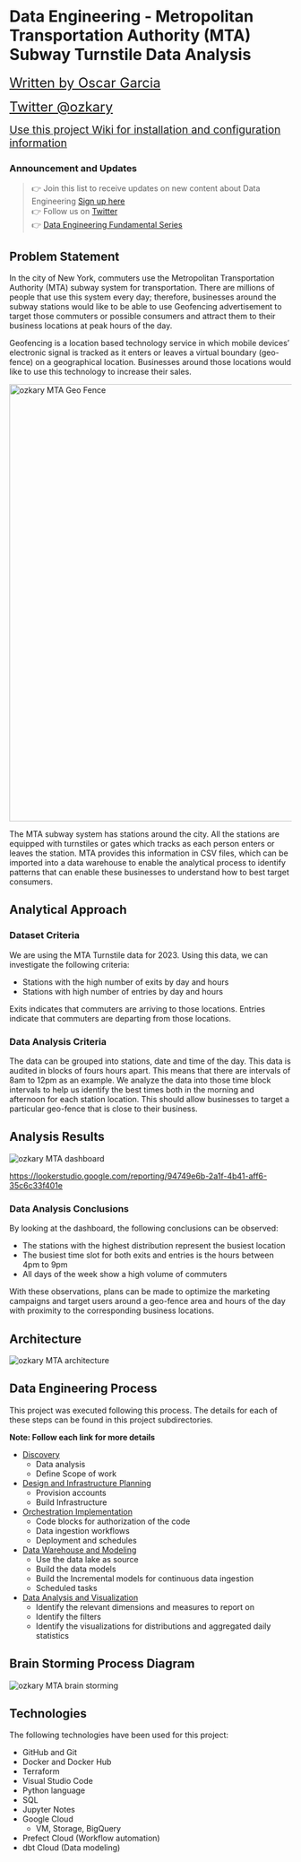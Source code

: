 # Data Engineering - Metropolitan Transportation Authority (MTA) Subway Turnstile Data Analysis
<p>
<a target="_ozkary" style="font-size:1.5rem;margin-right:20px;" href="https://www.ozkary.com">
Written by Oscar Garcia
</a>
</p>  
<p>
<a target="_ozkary" style="font-size:1.5rem" href="https://twitter.com/ozkary">
Twitter @ozkary
</a> 
</p>
 <p>
<a target="_wiki" style="font-size:1.2rem" href="https://github.com/ozkary/data-engineering-mta-turnstile/wiki">
Use this project Wiki for installation and configuration information
</a>
</p>

### Announcement and Updates

> 👉 Join this list to receive updates on new content about Data Engineering  [Sign up here](https://maven.com/forms/56ae79)  
> 👉 Follow us on [Twitter](https://twitter.com/ozkary)  
> 👉 [Data Engineering Fundamental Series](https://www.ozkary.com/2023/03/data-engineering-process-fundamentals.html)    
## Problem Statement

In the city of New York, commuters use the Metropolitan Transportation Authority (MTA) subway system for transportation. There are millions of people that use this system every day; therefore, businesses around the subway stations would like to be able to use Geofencing advertisement to target those commuters or possible consumers and attract them to their business locations at peak hours of the day.

Geofencing is a location based technology service in which mobile devices’ electronic signal is tracked as it enters or leaves a virtual boundary (geo-fence) on a geographical location. Businesses around those locations would like to use this technology to increase their sales.

<img width="780px" src="images/mta-geo-fencing.png" alt="ozkary MTA Geo Fence"/>

The MTA subway system has stations around the city. All the stations are equipped with turnstiles or gates which tracks as each person enters or leaves the station. MTA provides this information in CSV files, which can be imported into a data warehouse to enable the analytical process to identify patterns that can enable these businesses to understand how to best target consumers.

## Analytical Approach

### Dataset Criteria

We are using the MTA Turnstile data for 2023. Using this data, we can investigate the following criteria:

- Stations with the high number of exits by day and hours
- Stations with high number of entries by day and hours

Exits indicates that commuters are arriving to those locations. Entries indicate that commuters are departing from those locations.

### Data Analysis Criteria

The data can be grouped into stations, date and time of the day. This data is audited in blocks of fours hours apart. This means that there are intervals of 8am to 12pm as an example. We analyze the data into those time block intervals to help us identify the best times both in the morning and afternoon for each station location. This should allow businesses to target a particular geo-fence that is close to their business.

## Analysis Results

![ozkary MTA dashboard](images/ozkary-data-engineering-fundamentals-analysis-visualization-dashboard.png)

https://lookerstudio.google.com/reporting/94749e6b-2a1f-4b41-aff6-35c6c33f401e

### Data Analysis Conclusions

By looking at the dashboard, the following conclusions can be observed:

  - The stations with the highest distribution represent the busiest location 
  - The busiest time slot for both exits and entries is the hours between 4pm to 9pm
  - All days of the week show a high volume of commuters

With these observations, plans can be made to optimize the marketing campaigns and target users around a geo-fence area and hours of the day with proximity to the corresponding business locations.  

## Architecture

![ozkary MTA architecture](images/mta-architecture.png)

## Data Engineering Process
This project was executed following this process. The details for each of these steps can be found in this project subdirectories.

**Note: Follow each link for more details**

- [Discovery](Step1-Discovery/)
  - Data analysis
  - Define Scope of work
- [Design and Infrastructure Planning](Step2-Cloud-Infrastructure/)
  - Provision accounts
  - Build Infrastructure
- [Orchestration Implementation](Step3-Orchestration)
  - Code blocks for authorization of the code
  - Data ingestion workflows
  - Deployment and schedules
- [Data Warehouse and Modeling](Step4-Data-Warehouse/)
  - Use the data lake as source
  - Build the data models
  - Build the Incremental models for continuous data ingestion
  - Scheduled tasks
- [Data Analysis and Visualization](Step5-Analysis/)
    - Identify the relevant dimensions and measures to report on
    - Identify the filters 
    - Identify the visualizations for distributions and aggregated daily statistics

## Brain Storming Process Diagram

![ozkary MTA brain storming](images/mta-brain-storming.png)

## Technologies

The following technologies have been used for this project:

- GitHub and Git
- Docker and Docker Hub
- Terraform
- Visual Studio Code
- Python language
- SQL
- Jupyter Notes
- Google Cloud
  - VM, Storage, BigQuery
- Prefect Cloud  (Workflow automation)
- dbt Cloud (Data modeling)



